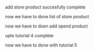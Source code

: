  add store product succesfully complete 

 now we have to done list of store product

 now we have to doen add spend product

 upto tutorial 4 complete 

 now we have to done with tutorial 5

 